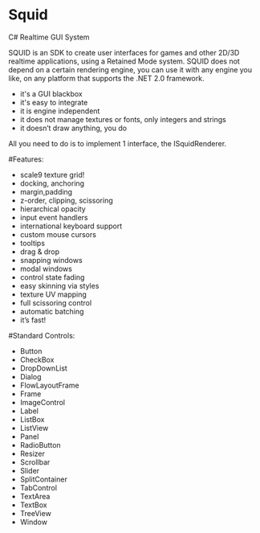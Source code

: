 # Squid

C# Realtime GUI System


SQUID is an SDK to create user interfaces for games and other 2D/3D realtime applications, using a Retained Mode system.
SQUID does not depend on a certain rendering engine, you can use it with any engine you like, on any platform that supports the .NET 2.0 framework.

- it's a GUI blackbox
- it's easy to integrate
- it is engine independent
- it does not manage textures or fonts, only integers and strings
- it doesn’t draw anything, you do

All you need to do is to implement 1 interface, the ISquidRenderer.

#Features:

- scale9 texture grid!
- docking, anchoring
- margin,padding
- z-order, clipping, scissoring
- hierarchical opacity
- input event handlers
- international keyboard support
- custom mouse cursors
- tooltips
- drag & drop
- snapping windows
- modal windows
- control state fading
- easy skinning via styles
- texture UV mapping
- full scissoring control
- automatic batching
- it’s fast!

#Standard Controls:

- Button
- CheckBox
- DropDownList
- Dialog
- FlowLayoutFrame
- Frame
- ImageControl
- Label
- ListBox
- ListView
- Panel
- RadioButton
- Resizer
- Scrollbar
- Slider
- SplitContainer
- TabControl
- TextArea
- TextBox
- TreeView
- Window